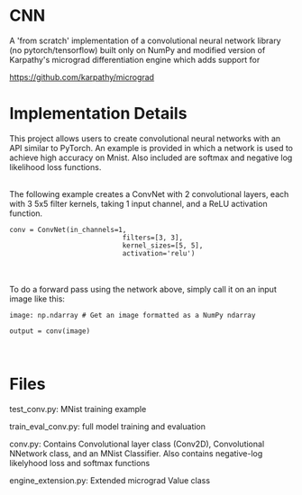 <h1>CNN</h1>
A 'from scratch' implementation of a convolutional neural network library (no pytorch/tensorflow) built only on NumPy and modified version of Karpathy's micrograd differentiation engine which adds support for 

https://github.com/karpathy/micrograd

<h1>Implementation Details</h1>
This project allows users to create convolutional neural networks with an API similar to PyTorch. An example is provided in which a network is used to achieve high accuracy on Mnist. Also included are softmax and negative log likelihood loss functions.

<br>
<br>

The following example creates a ConvNet with 2 convolutional layers, each with 3 5x5 filter kernels, 
taking 1 input channel, and a ReLU activation function.

```
conv = ConvNet(in_channels=1,
                            filters=[3, 3],
                            kernel_sizes=[5, 5],
                            activation='relu')
```


<br>
<br>
To do a forward pass using the network above, simply call it on an input image like this:


```
image: np.ndarray # Get an image formatted as a NumPy ndarray

output = conv(image)

```

<br>

<h1>Files</h1>

test_conv.py: MNist training example

train_eval_conv.py: full model training and evaluation

conv.py: Contains Convolutional layer class (Conv2D), Convolutional NNetwork class, and an MNist Classifier. 
Also contains negative-log likelyhood loss and softmax functions

engine_extension.py: Extended micrograd Value class
